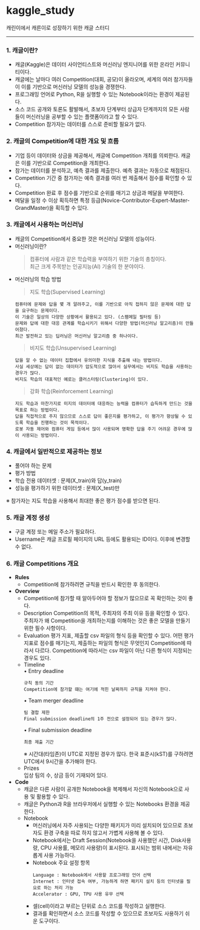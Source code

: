 # kaggle_study
캐린이에서 캐른이로 성장하기 위한 캐글 스터디

---

### 1. 캐글이란?
- 캐글(Kaggle)은 데이터 사이언티스트와 머신러닝 엔지니어를 위한 온라인 커뮤니티이다.   
- 캐글에는 날마다 여러 Competition(대회, 공모)이 올라오며, 세계의 여러 참가자들이 이를 기반으로 머신러닝 모델의 성능을 경쟁한다.   
- 프로그래밍 언어로 Python, R을 실행할 수 있는 Notebook이라는 환경이 제공된다.   
- 소스 코드 공개와 토론도 활발해서, 초보자 단계부터 상급자 단계까지의 모든 사람들이 머신러닝을 공부할 수 있는 플랫폼이라고 할 수 있다.
- Competition 참가자는 데이터를 스스로 준비할 필요가 없다.

### 2. 캐글의 Competition에 대한 개요 및 흐름
- 기업 등이 데이터와 상금을 제공해서, 캐글에 Competition 개최를 의뢰한다. 캐글은 이를 기반으로 Competition을 개최한다.
- 참가는 데이터를 분석하고, 예측 결과를 제출한다. 예측 결과는 자동으로 채점된다.
- Competition 기간 중 참가자는 예측 결과를 여러 번 제출해서 점수를 확인할 수 있다.
- Competition 완료 후 점수를 기반으로 순위를 매기고 상금과 메달을 부여한다.
- 메달을 일정 수 이상 획득하면 특정 등급(Novice-Contributor-Expert-Master-GrandMaster)을 획득할 수 있다.

### 3. 캐글에서 사용하는 머신러닝
- 캐글의 Competition에서 중요한 것은 머신러닝 모델의 성능이다.
- 머신러닝이란?   
  > 컴퓨터에 사람과 같은 학습력을 부여하기 위한 기술의 총칭이다.   
  > 최근 크게 주목받는 인공지능(AI) 기술의 한 분야이다.
- 머신러닝의 학습 방법
  > 지도 학습(Supervised Learning)
    ```
    컴퓨터에 문제와 답을 몇 개 알려주고, 이를 기반으로 아직 접하지 않은 문제에 대한 답을 요구하는 문제이다.
    이 기술은 일상의 다양한 상황에서 활용되고 있다. (스팸메일 필터링 등)
    문제와 답에 대한 대응 관계를 학습시키기 위해서 다양한 방법(머신러닝 알고리즘)이 만들어졌다.
    최근 발전하고 있는 딥러닝은 머신러닝 알고리즘 중 하나이다.
    ```
  > 비지도 학습(Unsupervised Learning)
    ```
    답을 알 수 없는 데이터 집합에서 유의미한 지식을 추출해 내는 방법이다.
    사실 세상에는 답이 없는 데이터가 압도적으로 많아서 실무에서는 비지도 학습을 사용하는 경우가 많다.
    비지도 학습의 대표적인 예로는 클러스터링(Clustering)이 있다.
    ```
  > 강화 학습(Reinforcement Learning)
    ```
    지도 학습과 마찬가지로 미지의 데이터에 대응하는 능력을 컴퓨터가 습득하게 만드는 것을 목표로 하는 방법이다.
    답을 직접적으로 주지 않으므로 스스로 답이 좋은지를 평가하고, 이 평가가 향상될 수 있도록 학습을 진행하는 것이 목적이다.
    로봇 자동 제어와 컴퓨터 게임 등에서 많이 사용되며 명확한 답을 주기 어려운 경우에 많이 사용되는 방법이다.
    ```
 
### 4. 캐글에서 일반적으로 제공하는 정보
- 풀어야 하는 문제
- 평가 방법
- 학습 전용 데이터셋 : 문제(X_train)와 답(y_train)
- 성능을 평가하기 위한 데이터셋 : 문제(X_test)만   
 
※ 참가자는 지도 학습을 사용해서 최대한 좋은 평가 점수를 받으면 된다.
 
### 5. 캐글 계정 생성
- 구글 계정 또는 메일 주소가 필요하다.
- Username은 캐글 프로필 페이지의 URL 등에도 활용되는 ID이다. 이후에 변경할 수 없다.

### 6. 캐글 Competitions 개요
- **Rules**
  - Competition에 참가하려면 규칙을 반드시 확인한 후 동의한다.
- **Overview**
  - Competition에 참가할 때 알아두어야 할 정보가 많으므로 꼭 확인하는 것이 좋다.
  - Description
    Competition의 목적, 주최자의 주최 이유 등을 확인할 수 있다.
    주최자가 왜 Competition을 개최하는지를 이해하는 것은 좋은 모델을 만들기 위한 필수 사항이다.
  - Evaluation
    평가 지표, 제출할 csv 파일의 형식 등을 확인할 수 있다.
    어떤 평가 지표로 점수를 매기는지, 제출하는 파일의 형식은 무엇인지 Competition에 따라서 다르다.
    Competition에 따라서는 csv 파일이 아닌 다른 형식이 지정되는 경우도 있다.
  - Timeline   
    • Entry deadline
      ```
      규칙 동의 기간   
      Competition에 참가할 떄는 여기에 적힌 날짜까지 규칙을 지켜야 한다.
      ```
    • Team merger deadline   
      ```
      팀 결합 제한   
      Final submission deadline의 1주 전으로 설정되어 있는 경우가 많다.   
      ```
    • Final submission deadline   
      ```
      최종 제출 기간   
      ```
    ※ 시간대(타임존)이 UTC로 지정된 경우가 많다. 한국 표준시(kST)를 구하려면 UTC에서 9시간을 추가해야 한다.   
  - Prizes   
    입상 팀의 수, 상금 등이 기재되어 있다.
- **Code**
  - 캐글은 다른 사람이 공개한 Notebook을 복제해서 자신의 Notebook으로 사용 및 활용할 수 있다.
  - 캐글은 Python과 R을 브라우저에서 실행할 수 있는 Notebooks 환경을 제공한다.
  - Notebook
    - 머신러닝에서 자주 사용되는 다양한 패키지가 미리 설치되어 있으므로 초보자도 환경 구축을 따로 하지 않고서 가볍게 사용해 볼 수 있다.
    - Notebook에서는 Draft Session(Notebook을 사용했던 시간, Disk사용량, CPU 사용률, 메모리 사용량)이 표시된다. 표시되는 범위 내에서는 자유롭게 사용 가능하다.
    - Notebook 주요 설정 항목
      ```
      Language : Notebook에서 사용할 프로그래밍 언어 선택
      Internet : 인터넷 접속 여부, 가능하게 하면 패키지 설치 등의 인터넷을 필요로 하는 처리 가능
      Accelerator : GPU, TPU 사용 유무 선택
      ```
    - 셀(cell)이라고 부르는 단위로 소스 코드를 작성하고 실행한다.
    - 결과를 확인하면서 소스 코드를 작성할 수 있으므로 초보자도 사용하기 쉬운 도구이다.
